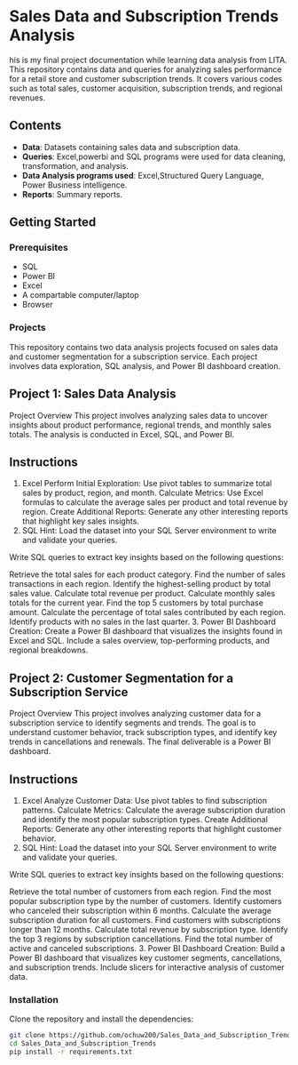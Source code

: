 # Sales Data and Subscription Trends Analysis

his is my final project documentation while learning data analysis from LITA. This repository contains data and queries for analyzing sales performance for a retail store and customer subscription trends. It covers various codes such as total sales, customer acquisition, subscription trends, and regional revenues.

## Contents
- **Data**: Datasets containing sales data and subscription data.
- **Queries**: Excel,powerbi and SQL programs were used for data cleaning, transformation, and analysis.
- **Data Analysis programs used**: Excel,Structured Query Language, Power Business intelligence.
- **Reports**: Summary reports.

## Getting Started

### Prerequisites
- SQL
- Power BI
- Excel
- A compartable computer/laptop
- Browser
### Projects 
This repository contains two data analysis projects focused on sales data and customer segmentation for a subscription service. Each project involves data exploration, SQL analysis, and Power BI dashboard creation.

## Project 1: Sales Data Analysis
Project Overview
This project involves analyzing sales data to uncover insights about product performance, regional trends, and monthly sales totals. The analysis is conducted in Excel, SQL, and Power BI.

## Instructions
1. Excel
Perform Initial Exploration: Use pivot tables to summarize total sales by product, region, and month.
Calculate Metrics:
Use Excel formulas to calculate the average sales per product and total revenue by region.
Create Additional Reports: Generate any other interesting reports that highlight key sales insights.
2. SQL
Hint: Load the dataset into your SQL Server environment to write and validate your queries.

Write SQL queries to extract key insights based on the following questions:

Retrieve the total sales for each product category.
Find the number of sales transactions in each region.
Identify the highest-selling product by total sales value.
Calculate total revenue per product.
Calculate monthly sales totals for the current year.
Find the top 5 customers by total purchase amount.
Calculate the percentage of total sales contributed by each region.
Identify products with no sales in the last quarter.
3. Power BI
Dashboard Creation: Create a Power BI dashboard that visualizes the insights found in Excel and SQL.
Include a sales overview, top-performing products, and regional breakdowns.

## Project 2: Customer Segmentation for a Subscription Service
Project Overview
This project involves analyzing customer data for a subscription service to identify segments and trends. The goal is to understand customer behavior, track subscription types, and identify key trends in cancellations and renewals. The final deliverable is a Power BI dashboard.

## Instructions
1. Excel
Analyze Customer Data: Use pivot tables to find subscription patterns.
Calculate Metrics:
Calculate the average subscription duration and identify the most popular subscription types.
Create Additional Reports: Generate any other interesting reports that highlight customer behavior.
2. SQL
Hint: Load the dataset into your SQL Server environment to write and validate your queries.

Write SQL queries to extract key insights based on the following questions:

Retrieve the total number of customers from each region.
Find the most popular subscription type by the number of customers.
Identify customers who canceled their subscription within 6 months.
Calculate the average subscription duration for all customers.
Find customers with subscriptions longer than 12 months.
Calculate total revenue by subscription type.
Identify the top 3 regions by subscription cancellations.
Find the total number of active and canceled subscriptions.
3. Power BI
Dashboard Creation: Build a Power BI dashboard that visualizes key customer segments, cancellations, and subscription trends.
Include slicers for interactive analysis of customer data.

### Installation
Clone the repository and install the dependencies:
```bash
git clone https://github.com/ochuw200/Sales_Data_and_Subscription_Trends.git
cd Sales_Data_and_Subscription_Trends
pip install -r requirements.txt
